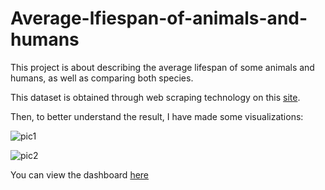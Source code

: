 # Average-lfiespan-of-animals-and-humans
This project is about describing the average lifespan of some animals and humans, as well as comparing both species.

This dataset is obtained through web scraping technology on this [site](https://www.futurelearn.com/info/courses/maths-linear-quadratic/0/steps/12167).

Then, to better understand the result, I have made some visualizations:


![pic1](https://user-images.githubusercontent.com/88968854/135761139-8aafddc9-2f03-4120-a41a-3106482c3c9a.png)

![pic2](https://user-images.githubusercontent.com/88968854/135761635-6a61e0a3-c140-400f-b6b4-89d6092c13ba.png)

You can view the dashboard [here](https://public.tableau.com/app/profile/jihad.mahfouz/viz/AnimalsLifeSpan/Dashboard1)

